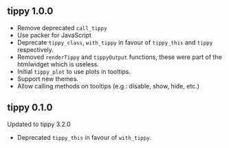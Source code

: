 ## tippy 1.0.0

- Remove deprecated `call_tippy`
- Use packer for JavaScript
- Deprecate `tippy_class`, `with_tippy` in favour of 
`tippy_this` and `tippy` respectively.
- Removed `renderTippy` and `tippyOutput` functions, 
these were part of the htmlwidget which is useless.
- Initial `tippy_plot` to use plots in tooltips.
- Support new themes.
- Allow calling methods on tooltips (e.g.: disable, show, hide, etc.)

## tippy 0.1.0

Updated to tippy 3.2.0

- Deprecated `tippy_this` in favour of `with_tippy`.
